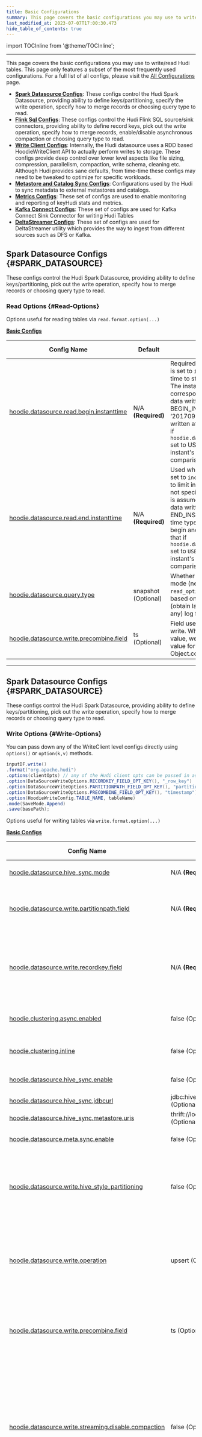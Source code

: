 ```yaml
---
title: Basic Configurations
summary: This page covers the basic configurations you may use to write/read Hudi tables. This page only features a subset of the most frequently used configurations. For a full list of all configs, please visit the [All Configurations](/docs/configurations) page.
last_modified_at: 2023-07-07T17:00:30.473
hide_table_of_contents: true
---
```

import TOCInline from '@theme/TOCInline';

<TOCInline toc={toc} minHeadingLevel={2} maxHeadingLevel={5}/>

---

This page covers the basic configurations you may use to write/read Hudi tables. This page only features a subset of the most frequently used configurations. For a full list of all configs, please visit the [All Configurations](/docs/configurations) page.

- [**Spark Datasource Configs**](#SPARK_DATASOURCE): These configs control the Hudi Spark Datasource, providing ability to define keys/partitioning, specify the write operation, specify how to merge records or choosing query type to read.
- [**Flink Sql Configs**](#FLINK_SQL): These configs control the Hudi Flink SQL source/sink connectors, providing ability to define record keys, pick out the write operation, specify how to merge records, enable/disable asynchronous compaction or choosing query type to read.
- [**Write Client Configs**](#WRITE_CLIENT): Internally, the Hudi datasource uses a RDD based HoodieWriteClient API to actually perform writes to storage. These configs provide deep control over lower level aspects like file sizing, compression, parallelism, compaction, write schema, cleaning etc. Although Hudi provides sane defaults, from time-time these configs may need to be tweaked to optimize for specific workloads.
- [**Metastore and Catalog Sync Configs**](#META_SYNC): Configurations used by the Hudi to sync metadata to external metastores and catalogs.
- [**Metrics Configs**](#METRICS): These set of configs are used to enable monitoring and reporting of keyHudi stats and metrics.
- [**Kafka Connect Configs**](#KAFKA_CONNECT): These set of configs are used for Kafka Connect Sink Connector for writing Hudi Tables
- [**DeltaStreamer Configs**](#DELTA_STREAMER): These set of configs are used for DeltaStreamer utility which provides the way to ingest from different sources such as DFS or Kafka.


## Spark Datasource Configs {#SPARK_DATASOURCE}
These configs control the Hudi Spark Datasource, providing ability to define keys/partitioning, pick out the write operation, specify how to merge records or choosing query type to read.


### Read Options {#Read-Options}
Options useful for reading tables via `read.format.option(...)`





[**Basic Configs**](#Read-Options-basic-configs)


| Config Name                                                                       | Default             | Description                                                                                                                                                                                                                                                                                                                                                                                                                                                                                                                                                          | Since Version |
| --------------------------------------------------------------------------------- | ------------------- | -------------------------------------------------------------------------------------------------------------------------------------------------------------------------------------------------------------------------------------------------------------------------------------------------------------------------------------------------------------------------------------------------------------------------------------------------------------------------------------------------------------------------------------------------------------------- | ------------- |
| [hoodie.datasource.read.begin.instanttime](#hoodiedatasourcereadbegininstanttime) | N/A **(Required)**  | Required when `hoodie.datasource.query.type` is set to `incremental`. Represents the instant time to start incrementally pulling data from. The instanttime here need not necessarily correspond to an instant on the timeline. New data written with an instant_time &gt; BEGIN_INSTANTTIME are fetched out. For e.g: ‘20170901080000’ will get all new data written after Sep 1, 2017 08:00AM. Note that if `hoodie.datasource.read.handle.hollow.commit` set to USE_STATE_TRANSITION_TIME, will use instant's `stateTransitionTime` to perform comparison.        |               |
| [hoodie.datasource.read.end.instanttime](#hoodiedatasourcereadendinstanttime)     | N/A **(Required)**  | Used when `hoodie.datasource.query.type` is set to `incremental`. Represents the instant time to limit incrementally fetched data to. When not specified latest commit time from timeline is assumed by default. When specified, new data written with an instant_time &lt;= END_INSTANTTIME are fetched out. Point in time type queries makes more sense with begin and end instant times specified. Note that if `hoodie.datasource.read.handle.hollow.commit` set to `USE_STATE_TRANSITION_TIME`, will use instant's `stateTransitionTime` to perform comparison. |               |
| [hoodie.datasource.query.type](#hoodiedatasourcequerytype)                        | snapshot (Optional) | Whether data needs to be read, in `incremental` mode (new data since an instantTime) (or) `read_optimized` mode (obtain latest view, based on base files) (or) `snapshot` mode (obtain latest view, by merging base and (if any) log files)                                                                                                                                                                                                                                                                                                                          |               |
| [hoodie.datasource.write.precombine.field](#hoodiedatasourcewriteprecombinefield) | ts (Optional)       | Field used in preCombining before actual write. When two records have the same key value, we will pick the one with the largest value for the precombine field, determined by Object.compareTo(..)                                                                                                                                                                                                                                                                                                                                                                   |               |
---


## Spark Datasource Configs {#SPARK_DATASOURCE}
These configs control the Hudi Spark Datasource, providing ability to define keys/partitioning, pick out the write operation, specify how to merge records or choosing query type to read.


### Write Options {#Write-Options}
You can pass down any of the WriteClient level configs directly using `options()` or `option(k,v)` methods.

```java
inputDF.write()
.format("org.apache.hudi")
.options(clientOpts) // any of the Hudi client opts can be passed in as well
.option(DataSourceWriteOptions.RECORDKEY_FIELD_OPT_KEY(), "_row_key")
.option(DataSourceWriteOptions.PARTITIONPATH_FIELD_OPT_KEY(), "partition")
.option(DataSourceWriteOptions.PRECOMBINE_FIELD_OPT_KEY(), "timestamp")
.option(HoodieWriteConfig.TABLE_NAME, tableName)
.mode(SaveMode.Append)
.save(basePath);
```

Options useful for writing tables via `write.format.option(...)`





[**Basic Configs**](#Write-Options-basic-configs)


| Config Name                                                                                              | Default                                 | Description                                                                                                                                                                                                                                                                                                                                                                                                            | Since Version |
| -------------------------------------------------------------------------------------------------------- | --------------------------------------- | ---------------------------------------------------------------------------------------------------------------------------------------------------------------------------------------------------------------------------------------------------------------------------------------------------------------------------------------------------------------------------------------------------------------------- | ------------- |
| [hoodie.datasource.hive_sync.mode](#hoodiedatasourcehive_syncmode)                                       | N/A **(Required)**                      | Mode to choose for Hive ops. Valid values are hms, jdbc and hiveql.                                                                                                                                                                                                                                                                                                                                                    |               |
| [hoodie.datasource.write.partitionpath.field](#hoodiedatasourcewritepartitionpathfield)                  | N/A **(Required)**                      | Partition path field. Value to be used at the partitionPath component of HoodieKey. Actual value obtained by invoking .toString()                                                                                                                                                                                                                                                                                      |               |
| [hoodie.datasource.write.recordkey.field](#hoodiedatasourcewriterecordkeyfield)                          | N/A **(Required)**                      | Record key field. Value to be used as the `recordKey` component of `HoodieKey`. Actual value will be obtained by invoking .toString() on the field value. Nested fields can be specified using the dot notation eg: `a.b.c`                                                                                                                                                                                            |               |
| [hoodie.clustering.async.enabled](#hoodieclusteringasyncenabled)                                         | false (Optional)                        | Enable running of clustering service, asynchronously as inserts happen on the table.                                                                                                                                                                                                                                                                                                                                   | 0.7.0         |
| [hoodie.clustering.inline](#hoodieclusteringinline)                                                      | false (Optional)                        | Turn on inline clustering - clustering will be run after each write operation is complete                                                                                                                                                                                                                                                                                                                              | 0.7.0         |
| [hoodie.datasource.hive_sync.enable](#hoodiedatasourcehive_syncenable)                                   | false (Optional)                        | When set to true, register/sync the table to Apache Hive metastore.                                                                                                                                                                                                                                                                                                                                                    |               |
| [hoodie.datasource.hive_sync.jdbcurl](#hoodiedatasourcehive_syncjdbcurl)                                 | jdbc:hive2://localhost:10000 (Optional) | Hive metastore url                                                                                                                                                                                                                                                                                                                                                                                                     |               |
| [hoodie.datasource.hive_sync.metastore.uris](#hoodiedatasourcehive_syncmetastoreuris)                    | thrift://localhost:9083 (Optional)      | Hive metastore url                                                                                                                                                                                                                                                                                                                                                                                                     |               |
| [hoodie.datasource.meta.sync.enable](#hoodiedatasourcemetasyncenable)                                    | false (Optional)                        | Enable Syncing the Hudi Table with an external meta store or data catalog.                                                                                                                                                                                                                                                                                                                                             |               |
| [hoodie.datasource.write.hive_style_partitioning](#hoodiedatasourcewritehive_style_partitioning)         | false (Optional)                        | Flag to indicate whether to use Hive style partitioning. If set true, the names of partition folders follow &lt;partition_column_name&gt;=&lt;partition_value&gt; format. By default false (the names of partition folders are only partition values)                                                                                                                                                                  |               |
| [hoodie.datasource.write.operation](#hoodiedatasourcewriteoperation)                                     | upsert (Optional)                       | Whether to do upsert, insert or bulk_insert for the write operation. Use bulk_insert to load new data into a table, and there on use upsert/insert. bulk insert uses a disk based write path to scale to load large inputs without need to cache it.                                                                                                                                                                   |               |
| [hoodie.datasource.write.precombine.field](#hoodiedatasourcewriteprecombinefield)                        | ts (Optional)                           | Field used in preCombining before actual write. When two records have the same key value, we will pick the one with the largest value for the precombine field, determined by Object.compareTo(..)                                                                                                                                                                                                                     |               |
| [hoodie.datasource.write.streaming.disable.compaction](#hoodiedatasourcewritestreamingdisablecompaction) | false (Optional)                        | By default for MOR table, async compaction is enabled with spark streaming sink. By setting this config to true, we can disable it and the expectation is that, users will schedule and execute compaction in a different process/job altogether. Some users may wish to run it separately to manage resources across table services and regular ingestion pipeline and so this could be preferred on such cases.      | 0.14.0        |
| [hoodie.datasource.write.table.type](#hoodiedatasourcewritetabletype)                                    | COPY_ON_WRITE (Optional)                | The table type for the underlying data, for this write. This can’t change between writes.                                                                                                                                                                                                                                                                                                                              |               |
| [hoodie.sql.insert.mode](#hoodiesqlinsertmode)                                                           | upsert (Optional)                       | Insert mode when insert data to pk-table. The optional modes are: upsert, strict and non-strict.For upsert mode, insert statement do the upsert operation for the pk-table which will update the duplicate record.For strict mode, insert statement will keep the primary key uniqueness constraint which do not allow duplicate record.While for non-strict mode, hudi just do the insert operation for the pk-table. |               |
---


## Flink Sql Configs {#FLINK_SQL}
These configs control the Hudi Flink SQL source/sink connectors, providing ability to define record keys, pick out the write operation, specify how to merge records, enable/disable asynchronous compaction or choosing query type to read.


### Flink Options {#Flink-Options}
Flink jobs using the SQL can be configured through the options in WITH clause. The actual datasource level configs are listed below.




[**Basic Configs**](#Flink-Options-basic-configs)


| Config Name                                                                                      | Default                                 | Description                                                                                                                                                                                                                                                                                                                                                       | Since Version |
| ------------------------------------------------------------------------------------------------ | --------------------------------------- | ----------------------------------------------------------------------------------------------------------------------------------------------------------------------------------------------------------------------------------------------------------------------------------------------------------------------------------------------------------------- | ------------- |
| [hoodie.database.name](#hoodiedatabasename)                                                      | N/A **(Required)**                      | Database name to register to Hive metastore                                                                                                                                                                                                                                                                                                                       |               |
| [hoodie.table.name](#hoodietablename)                                                            | N/A **(Required)**                      | Table name to register to Hive metastore                                                                                                                                                                                                                                                                                                                          |               |
| [path](#path)                                                                                    | N/A **(Required)**                      | Base path for the target hoodie table. The path would be created if it does not exist, otherwise a Hoodie table expects to be initialized successfully                                                                                                                                                                                                            |               |
| [read.end-commit](#readend-commit)                                                               | N/A **(Required)**                      | End commit instant for reading, the commit time format should be 'yyyyMMddHHmmss'                                                                                                                                                                                                                                                                                 |               |
| [read.start-commit](#readstart-commit)                                                           | N/A **(Required)**                      | Start commit instant for reading, the commit time format should be 'yyyyMMddHHmmss', by default reading from the latest instant for streaming read                                                                                                                                                                                                                |               |
| [archive.max_commits](#archivemax_commits)                                                       | 50 (Optional)                           | Max number of commits to keep before archiving older commits into a sequential log, default 50                                                                                                                                                                                                                                                                    |               |
| [archive.min_commits](#archivemin_commits)                                                       | 40 (Optional)                           | Min number of commits to keep before archiving older commits into a sequential log, default 40                                                                                                                                                                                                                                                                    |               |
| [cdc.enabled](#cdcenabled)                                                                       | false (Optional)                        | When enable, persist the change data if necessary, and can be queried as a CDC query mode                                                                                                                                                                                                                                                                         |               |
| [cdc.supplemental.logging.mode](#cdcsupplementalloggingmode)                                     | DATA_BEFORE_AFTER (Optional)            | Setting 'op_key_only' persists the 'op' and the record key only, setting 'data_before' persists the additional 'before' image, and setting 'data_before_after' persists the additional 'before' and 'after' images.                                                                                                                                               |               |
| [changelog.enabled](#changelogenabled)                                                           | false (Optional)                        | Whether to keep all the intermediate changes, we try to keep all the changes of a record when enabled: 1). The sink accept the UPDATE_BEFORE message; 2). The source try to emit every changes of a record. The semantics is best effort because the compaction job would finally merge all changes of a record into one.  default false to have UPSERT semantics |               |
| [clean.async.enabled](#cleanasyncenabled)                                                        | true (Optional)                         | Whether to cleanup the old commits immediately on new commits, enabled by default                                                                                                                                                                                                                                                                                 |               |
| [clean.retain_commits](#cleanretain_commits)                                                     | 30 (Optional)                           | Number of commits to retain. So data will be retained for num_of_commits * time_between_commits (scheduled). This also directly translates into how much you can incrementally pull on this table, default 30                                                                                                                                                     |               |
| [clustering.async.enabled](#clusteringasyncenabled)                                              | false (Optional)                        | Async Clustering, default false                                                                                                                                                                                                                                                                                                                                   |               |
| [clustering.plan.strategy.small.file.limit](#clusteringplanstrategysmallfilelimit)               | 600 (Optional)                          | Files smaller than the size specified here are candidates for clustering, default 600 MB                                                                                                                                                                                                                                                                          |               |
| [clustering.plan.strategy.target.file.max.bytes](#clusteringplanstrategytargetfilemaxbytes)      | 1073741824 (Optional)                   | Each group can produce 'N' (CLUSTERING_MAX_GROUP_SIZE/CLUSTERING_TARGET_FILE_SIZE) output file groups, default 1 GB                                                                                                                                                                                                                                               |               |
| [compaction.async.enabled](#compactionasyncenabled)                                              | true (Optional)                         | Async Compaction, enabled by default for MOR                                                                                                                                                                                                                                                                                                                      |               |
| [compaction.delta_commits](#compactiondelta_commits)                                             | 5 (Optional)                            | Max delta commits needed to trigger compaction, default 5 commits                                                                                                                                                                                                                                                                                                 |               |
| [hive_sync.enabled](#hive_syncenabled)                                                           | false (Optional)                        | Asynchronously sync Hive meta to HMS, default false                                                                                                                                                                                                                                                                                                               |               |
| [hive_sync.jdbc_url](#hive_syncjdbc_url)                                                         | jdbc:hive2://localhost:10000 (Optional) | Jdbc URL for hive sync, default 'jdbc:hive2://localhost:10000'                                                                                                                                                                                                                                                                                                    |               |
| [hive_sync.metastore.uris](#hive_syncmetastoreuris)                                              |  (Optional)                             | Metastore uris for hive sync, default ''                                                                                                                                                                                                                                                                                                                          |               |
| [hive_sync.mode](#hive_syncmode)                                                                 | HMS (Optional)                          | Mode to choose for Hive ops. Valid values are hms, jdbc and hiveql, default 'hms'                                                                                                                                                                                                                                                                                 |               |
| [hoodie.datasource.query.type](#hoodiedatasourcequerytype)                                       | snapshot (Optional)                     | Decides how data files need to be read, in 1) Snapshot mode (obtain latest view, based on row &amp; columnar data); 2) incremental mode (new data since an instantTime); 3) Read Optimized mode (obtain latest view, based on columnar data) .Default: snapshot                                                                                                   |               |
| [hoodie.datasource.write.hive_style_partitioning](#hoodiedatasourcewritehive_style_partitioning) | false (Optional)                        | Whether to use Hive style partitioning. If set true, the names of partition folders follow &lt;partition_column_name&gt;=&lt;partition_value&gt; format. By default false (the names of partition folders are only partition values)                                                                                                                              |               |
| [hoodie.datasource.write.partitionpath.field](#hoodiedatasourcewritepartitionpathfield)          |  (Optional)                             | Partition path field. Value to be used at the `partitionPath` component of `HoodieKey`. Actual value obtained by invoking .toString(), default ''                                                                                                                                                                                                                 |               |
| [hoodie.datasource.write.recordkey.field](#hoodiedatasourcewriterecordkeyfield)                  | uuid (Optional)                         | Record key field. Value to be used as the `recordKey` component of `HoodieKey`. Actual value will be obtained by invoking .toString() on the field value. Nested fields can be specified using the dot notation eg: `a.b.c`                                                                                                                                       |               |
| [index.type](#indextype)                                                                         | FLINK_STATE (Optional)                  | Index type of Flink write job, default is using state backed index.                                                                                                                                                                                                                                                                                               |               |
| [metadata.compaction.delta_commits](#metadatacompactiondelta_commits)                            | 10 (Optional)                           | Max delta commits for metadata table to trigger compaction, default 10                                                                                                                                                                                                                                                                                            |               |
| [metadata.enabled](#metadataenabled)                                                             | true (Optional)                         | Enable the internal metadata table which serves table metadata like level file listings, default enabled                                                                                                                                                                                                                                                          |               |
| [precombine.field](#precombinefield)                                                             | ts (Optional)                           | Field used in preCombining before actual write. When two records have the same key value, we will pick the one with the largest value for the precombine field, determined by Object.compareTo(..)                                                                                                                                                                |               |
| [read.streaming.enabled](#readstreamingenabled)                                                  | false (Optional)                        | Whether to read as streaming source, default false                                                                                                                                                                                                                                                                                                                |               |
| [table.type](#tabletype)                                                                         | COPY_ON_WRITE (Optional)                | Type of table to write. COPY_ON_WRITE (or) MERGE_ON_READ                                                                                                                                                                                                                                                                                                          |               |
| [write.operation](#writeoperation)                                                               | upsert (Optional)                       | The write operation, that this write should do                                                                                                                                                                                                                                                                                                                    |               |
| [write.parquet.max.file.size](#writeparquetmaxfilesize)                                          | 120 (Optional)                          | Target size for parquet files produced by Hudi write phases. For DFS, this needs to be aligned with the underlying filesystem block size for optimal performance.                                                                                                                                                                                                 |               |
---


## Write Client Configs {#WRITE_CLIENT}
Internally, the Hudi datasource uses a RDD based HoodieWriteClient API to actually perform writes to storage. These configs provide deep control over lower level aspects like file sizing, compression, parallelism, compaction, write schema, cleaning etc. Although Hudi provides sane defaults, from time-time these configs may need to be tweaked to optimize for specific workloads.


### Metadata Configs {#Metadata-Configs}
Configurations used by the Hudi Metadata Table. This table maintains the metadata about a given Hudi table (e.g file listings)  to avoid overhead of accessing cloud storage, during queries.




[**Basic Configs**](#Metadata-Configs-basic-configs)


| Config Name                                                                        | Default          | Description                                                                                                                                                                                                                   | Since Version |
| ---------------------------------------------------------------------------------- | ---------------- | ----------------------------------------------------------------------------------------------------------------------------------------------------------------------------------------------------------------------------- | ------------- |
| [hoodie.metadata.enable](#hoodiemetadataenable)                                    | true (Optional)  | Enable the internal metadata table which serves table metadata like level file listings                                                                                                                                       | 0.7.0         |
| [hoodie.metadata.index.bloom.filter.enable](#hoodiemetadataindexbloomfilterenable) | false (Optional) | Enable indexing bloom filters of user data files under metadata table. When enabled, metadata table will have a partition to store the bloom filter index and will be used during the index lookups.                          | 0.11.0        |
| [hoodie.metadata.index.column.stats.enable](#hoodiemetadataindexcolumnstatsenable) | false (Optional) | Enable indexing column ranges of user data files under metadata table key lookups. When enabled, metadata table will have a partition to store the column ranges and will be used for pruning files during the index lookups. | 0.11.0        |
---


### Storage Configs {#Storage-Configs}
Configurations that control aspects around writing, sizing, reading base and log files.




[**Basic Configs**](#Storage-Configs-basic-configs)


| Config Name                                                        | Default              | Description                                                                                                                                                                | Since Version |
| ------------------------------------------------------------------ | -------------------- | -------------------------------------------------------------------------------------------------------------------------------------------------------------------------- | ------------- |
| [hoodie.parquet.compression.codec](#hoodieparquetcompressioncodec) | gzip (Optional)      | Compression Codec for parquet files                                                                                                                                        |               |
| [hoodie.parquet.max.file.size](#hoodieparquetmaxfilesize)          | 125829120 (Optional) | Target size in bytes for parquet files produced by Hudi write phases. For DFS, this needs to be aligned with the underlying filesystem block size for optimal performance. |               |
---


### Archival Configs {#Archival-Configs}
Configurations that control archival.




[**Basic Configs**](#Archival-Configs-basic-configs)


| Config Name                                      | Default       | Description                                                                                                                                                                                                                                             | Since Version |
| ------------------------------------------------ | ------------- | ------------------------------------------------------------------------------------------------------------------------------------------------------------------------------------------------------------------------------------------------------- | ------------- |
| [hoodie.keep.max.commits](#hoodiekeepmaxcommits) | 30 (Optional) | Archiving service moves older entries from timeline into an archived log after each write, to keep the metadata overhead constant, even as the table size grows. This config controls the maximum number of instants to retain in the active timeline.  |               |
| [hoodie.keep.min.commits](#hoodiekeepmincommits) | 20 (Optional) | Similar to hoodie.keep.max.commits, but controls the minimum number of instants to retain in the active timeline.                                                                                                                                       |               |
---


### Bootstrap Configs {#Bootstrap-Configs}
Configurations that control how you want to bootstrap your existing tables for the first time into hudi. The bootstrap operation can flexibly avoid copying data over before you can use Hudi and support running the existing  writers and new hudi writers in parallel, to validate the migration.




[**Basic Configs**](#Bootstrap-Configs-basic-configs)


| Config Name                                            | Default            | Description                                                            | Since Version |
| ------------------------------------------------------ | ------------------ | ---------------------------------------------------------------------- | ------------- |
| [hoodie.bootstrap.base.path](#hoodiebootstrapbasepath) | N/A **(Required)** | Base path of the dataset that needs to be bootstrapped as a Hudi table | 0.6.0         |
---


### Clean Configs {#Clean-Configs}
Cleaning (reclamation of older/unused file groups/slices).




[**Basic Configs**](#Clean-Configs-basic-configs)


| Config Name                                                      | Default          | Description                                                                                                                                                                                                                        | Since Version |
| ---------------------------------------------------------------- | ---------------- | ---------------------------------------------------------------------------------------------------------------------------------------------------------------------------------------------------------------------------------- | ------------- |
| [hoodie.clean.async](#hoodiecleanasync)                          | false (Optional) | Only applies when hoodie.clean.automatic is turned on. When turned on runs cleaner async with writing, which can speed up overall write performance.                                                                               |               |
| [hoodie.cleaner.commits.retained](#hoodiecleanercommitsretained) | 10 (Optional)    | Number of commits to retain, without cleaning. This will be retained for num_of_commits * time_between_commits (scheduled). This also directly translates into how much data retention the table supports for incremental queries. |               |
---


### Clustering Configs {#Clustering-Configs}
Configurations that control the clustering table service in hudi, which optimizes the storage layout for better query performance by sorting and sizing data files.




[**Basic Configs**](#Clustering-Configs-basic-configs)


| Config Name                                                                                              | Default               | Description                                                                                           | Since Version |
| -------------------------------------------------------------------------------------------------------- | --------------------- | ----------------------------------------------------------------------------------------------------- | ------------- |
| [hoodie.clustering.async.enabled](#hoodieclusteringasyncenabled)                                         | false (Optional)      | Enable running of clustering service, asynchronously as inserts happen on the table.                  | 0.7.0         |
| [hoodie.clustering.inline](#hoodieclusteringinline)                                                      | false (Optional)      | Turn on inline clustering - clustering will be run after each write operation is complete             | 0.7.0         |
| [hoodie.clustering.plan.strategy.small.file.limit](#hoodieclusteringplanstrategysmallfilelimit)          | 314572800 (Optional)  | Files smaller than the size in bytes specified here are candidates for clustering                     | 0.7.0         |
| [hoodie.clustering.plan.strategy.target.file.max.bytes](#hoodieclusteringplanstrategytargetfilemaxbytes) | 1073741824 (Optional) | Each group can produce 'N' (CLUSTERING_MAX_GROUP_SIZE/CLUSTERING_TARGET_FILE_SIZE) output file groups | 0.7.0         |
---


### Compaction Configs {#Compaction-Configs}
Configurations that control compaction (merging of log files onto a new base files).




[**Basic Configs**](#Compaction-Configs-basic-configs)


| Config Name                                                                    | Default          | Description                                                                                                                                                                                                                                                                                   | Since Version |
| ------------------------------------------------------------------------------ | ---------------- | --------------------------------------------------------------------------------------------------------------------------------------------------------------------------------------------------------------------------------------------------------------------------------------------- | ------------- |
| [hoodie.compact.inline](#hoodiecompactinline)                                  | false (Optional) | When set to true, compaction service is triggered after each write. While being  simpler operationally, this adds extra latency on the write path.                                                                                                                                            |               |
| [hoodie.compact.inline.max.delta.commits](#hoodiecompactinlinemaxdeltacommits) | 5 (Optional)     | Number of delta commits after the last compaction, before scheduling of a new compaction is attempted. This config takes effect only for the compaction triggering strategy based on the number of commits, i.e., NUM_COMMITS, NUM_COMMITS_AFTER_LAST_REQUEST, NUM_AND_TIME, and NUM_OR_TIME. |               |
---


### Write Configurations {#Write-Configurations}
Configurations that control write behavior on Hudi tables. These can be directly passed down from even higher level frameworks (e.g Spark datasources, Flink sink) and utilities (e.g DeltaStreamer).




[**Basic Configs**](#Write-Configurations-basic-configs)


| Config Name                                                                       | Default                  | Description                                                                                                                                                                                                                                                                                                                                                                                           | Since Version |
| --------------------------------------------------------------------------------- | ------------------------ | ----------------------------------------------------------------------------------------------------------------------------------------------------------------------------------------------------------------------------------------------------------------------------------------------------------------------------------------------------------------------------------------------------- | ------------- |
| [hoodie.base.path](#hoodiebasepath)                                               | N/A **(Required)**       | Base path on lake storage, under which all the table data is stored. Always prefix it explicitly with the storage scheme (e.g hdfs://, s3:// etc). Hudi stores all the main meta-data about commits, savepoints, cleaning audit logs etc in .hoodie directory under this base path directory.                                                                                                         |               |
| [hoodie.table.name](#hoodietablename)                                             | N/A **(Required)**       | Table name that will be used for registering with metastores like HMS. Needs to be same across runs.                                                                                                                                                                                                                                                                                                  |               |
| [hoodie.datasource.write.precombine.field](#hoodiedatasourcewriteprecombinefield) | ts (Optional)            | Field used in preCombining before actual write. When two records have the same key value, we will pick the one with the largest value for the precombine field, determined by Object.compareTo(..)                                                                                                                                                                                                    |               |
| [hoodie.write.concurrency.mode](#hoodiewriteconcurrencymode)                      | SINGLE_WRITER (Optional) | org.apache.hudi.common.model.WriteConcurrencyMode: Concurrency modes for write operations.     SINGLE_WRITER(default): Only one active writer to the table. Maximizes throughput.     OPTIMISTIC_CONCURRENCY_CONTROL: Multiple writers can operate on the table with lazy conflict resolution using locks. This means that only one writer succeeds if multiple writers write to the same file group. |               |
---


### Key Generator Configs {#KEY_GENERATOR}
Hudi maintains keys (record key + partition path) for uniquely identifying a particular record. These configs allow developers to setup the Key generator class that extracts these out of incoming records.


#### Key Generator Options {#Key-Generator-Options}





[**Basic Configs**](#Key-Generator-Options-basic-configs)


| Config Name                                                                                      | Default            | Description                                                                                                                                                                                                                                           | Since Version |
| ------------------------------------------------------------------------------------------------ | ------------------ | ----------------------------------------------------------------------------------------------------------------------------------------------------------------------------------------------------------------------------------------------------- | ------------- |
| [hoodie.datasource.write.partitionpath.field](#hoodiedatasourcewritepartitionpathfield)          | N/A **(Required)** | Partition path field. Value to be used at the partitionPath component of HoodieKey. Actual value obtained by invoking .toString()                                                                                                                     |               |
| [hoodie.datasource.write.recordkey.field](#hoodiedatasourcewriterecordkeyfield)                  | N/A **(Required)** | Record key field. Value to be used as the `recordKey` component of `HoodieKey`. Actual value will be obtained by invoking .toString() on the field value. Nested fields can be specified using the dot notation eg: `a.b.c`                           |               |
| [hoodie.datasource.write.hive_style_partitioning](#hoodiedatasourcewritehive_style_partitioning) | false (Optional)   | Flag to indicate whether to use Hive style partitioning. If set true, the names of partition folders follow &lt;partition_column_name&gt;=&lt;partition_value&gt; format. By default false (the names of partition folders are only partition values) |               |
---


### Index Configs {#INDEX}
Configurations that control indexing behavior, which tags incoming records as either inserts or updates to older records.


#### Common Index Configs {#Common-Index-Configs}





[**Basic Configs**](#Common-Index-Configs-basic-configs)


| Config Name                           | Default            | Description                                                                                                                                                                                                                                                                                                                                                                                                                                                                                                                                                                                                                                                                                                                                                                                                                                                                                                                                                                                                                                                                                                                                                                                                                                                                                                                                                                                                                                                                                                                                                                                                                                                                                                                                                                                                                                                      | Since Version |
| ------------------------------------- | ------------------ | ---------------------------------------------------------------------------------------------------------------------------------------------------------------------------------------------------------------------------------------------------------------------------------------------------------------------------------------------------------------------------------------------------------------------------------------------------------------------------------------------------------------------------------------------------------------------------------------------------------------------------------------------------------------------------------------------------------------------------------------------------------------------------------------------------------------------------------------------------------------------------------------------------------------------------------------------------------------------------------------------------------------------------------------------------------------------------------------------------------------------------------------------------------------------------------------------------------------------------------------------------------------------------------------------------------------------------------------------------------------------------------------------------------------------------------------------------------------------------------------------------------------------------------------------------------------------------------------------------------------------------------------------------------------------------------------------------------------------------------------------------------------------------------------------------------------------------------------------------------------- | ------------- |
| [hoodie.index.type](#hoodieindextype) | N/A **(Required)** | org.apache.hudi.index.HoodieIndex$IndexType: Determines how input records are indexed, i.e., looked up based on the key for the location in the existing table. Default is SIMPLE on Spark engine, and INMEMORY on Flink and Java engines.     HBASE: uses an external managed Apache HBase table to store record key to location mapping. HBase index is a global index, enforcing key uniqueness across all partitions in the table.     INMEMORY: Uses in-memory hashmap in Spark and Java engine and Flink in-memory state in Flink for indexing.     BLOOM: Employs bloom filters built out of the record keys, optionally also pruning candidate files using record key ranges. Key uniqueness is enforced inside partitions.     GLOBAL_BLOOM: Employs bloom filters built out of the record keys, optionally also pruning candidate files using record key ranges. Key uniqueness is enforced across all partitions in the table.      SIMPLE: Performs a lean join of the incoming update/delete records against keys extracted from the table on storage.Key uniqueness is enforced inside partitions.     GLOBAL_SIMPLE: Performs a lean join of the incoming update/delete records against keys extracted from the table on storage.Key uniqueness is enforced across all partitions in the table.     BUCKET: locates the file group containing the record fast by using bucket hashing, particularly beneficial in large scale. Use `hoodie.index.bucket.engine` to choose bucket engine type, i.e., how buckets are generated.     FLINK_STATE: Internal Config for indexing based on Flink state.     RECORD_INDEX: Index which saves the record key to location mappings in the HUDI Metadata Table. Record index is a global index, enforcing key uniqueness across all partitions in the table. Supports sharding to achieve very high scale. |               |
---


## Metastore and Catalog Sync Configs {#META_SYNC}
Configurations used by the Hudi to sync metadata to external metastores and catalogs.


### Common Metadata Sync Configs {#Common-Metadata-Sync-Configs}





[**Basic Configs**](#Common-Metadata-Sync-Configs-basic-configs)


| Config Name                                                           | Default          | Description                                                                | Since Version |
| --------------------------------------------------------------------- | ---------------- | -------------------------------------------------------------------------- | ------------- |
| [hoodie.datasource.meta.sync.enable](#hoodiedatasourcemetasyncenable) | false (Optional) | Enable Syncing the Hudi Table with an external meta store or data catalog. |               |
---


### BigQuery Sync Configs {#BigQuery-Sync-Configs}
Configurations used by the Hudi to sync metadata to Google BigQuery.




[**Basic Configs**](#BigQuery-Sync-Configs-basic-configs)


| Config Name                                                           | Default          | Description                                                                | Since Version |
| --------------------------------------------------------------------- | ---------------- | -------------------------------------------------------------------------- | ------------- |
| [hoodie.datasource.meta.sync.enable](#hoodiedatasourcemetasyncenable) | false (Optional) | Enable Syncing the Hudi Table with an external meta store or data catalog. |               |
---


### Hive Sync Configs {#Hive-Sync-Configs}
Configurations used by the Hudi to sync metadata to Hive Metastore.




[**Basic Configs**](#Hive-Sync-Configs-basic-configs)


| Config Name                                                                           | Default                                 | Description                                                                | Since Version |
| ------------------------------------------------------------------------------------- | --------------------------------------- | -------------------------------------------------------------------------- | ------------- |
| [hoodie.datasource.hive_sync.mode](#hoodiedatasourcehive_syncmode)                    | N/A **(Required)**                      | Mode to choose for Hive ops. Valid values are hms, jdbc and hiveql.        |               |
| [hoodie.datasource.hive_sync.enable](#hoodiedatasourcehive_syncenable)                | false (Optional)                        | When set to true, register/sync the table to Apache Hive metastore.        |               |
| [hoodie.datasource.hive_sync.jdbcurl](#hoodiedatasourcehive_syncjdbcurl)              | jdbc:hive2://localhost:10000 (Optional) | Hive metastore url                                                         |               |
| [hoodie.datasource.hive_sync.metastore.uris](#hoodiedatasourcehive_syncmetastoreuris) | thrift://localhost:9083 (Optional)      | Hive metastore url                                                         |               |
| [hoodie.datasource.meta.sync.enable](#hoodiedatasourcemetasyncenable)                 | false (Optional)                        | Enable Syncing the Hudi Table with an external meta store or data catalog. |               |
---


### Global Hive Sync Configs {#Global-Hive-Sync-Configs}
Global replication configurations used by the Hudi to sync metadata to Hive Metastore.




[**Basic Configs**](#Global-Hive-Sync-Configs-basic-configs)


| Config Name                                                                           | Default                                 | Description                                                                | Since Version |
| ------------------------------------------------------------------------------------- | --------------------------------------- | -------------------------------------------------------------------------- | ------------- |
| [hoodie.datasource.hive_sync.mode](#hoodiedatasourcehive_syncmode)                    | N/A **(Required)**                      | Mode to choose for Hive ops. Valid values are hms, jdbc and hiveql.        |               |
| [hoodie.datasource.hive_sync.enable](#hoodiedatasourcehive_syncenable)                | false (Optional)                        | When set to true, register/sync the table to Apache Hive metastore.        |               |
| [hoodie.datasource.hive_sync.jdbcurl](#hoodiedatasourcehive_syncjdbcurl)              | jdbc:hive2://localhost:10000 (Optional) | Hive metastore url                                                         |               |
| [hoodie.datasource.hive_sync.metastore.uris](#hoodiedatasourcehive_syncmetastoreuris) | thrift://localhost:9083 (Optional)      | Hive metastore url                                                         |               |
| [hoodie.datasource.meta.sync.enable](#hoodiedatasourcemetasyncenable)                 | false (Optional)                        | Enable Syncing the Hudi Table with an external meta store or data catalog. |               |
---


### DataHub Sync Configs {#DataHub-Sync-Configs}
Configurations used by the Hudi to sync metadata to DataHub.




[**Basic Configs**](#DataHub-Sync-Configs-basic-configs)


| Config Name                                                           | Default          | Description                                                                | Since Version |
| --------------------------------------------------------------------- | ---------------- | -------------------------------------------------------------------------- | ------------- |
| [hoodie.datasource.meta.sync.enable](#hoodiedatasourcemetasyncenable) | false (Optional) | Enable Syncing the Hudi Table with an external meta store or data catalog. |               |
---


## Metrics Configs {#METRICS}
These set of configs are used to enable monitoring and reporting of keyHudi stats and metrics.


### Metrics Configurations {#Metrics-Configurations}
Enables reporting on Hudi metrics. Hudi publishes metrics on every commit, clean, rollback etc. The following sections list the supported reporters.




[**Basic Configs**](#Metrics-Configurations-basic-configs)


| Config Name                                                | Default             | Description                                    | Since Version |
| ---------------------------------------------------------- | ------------------- | ---------------------------------------------- | ------------- |
| [hoodie.metrics.on](#hoodiemetricson)                      | false (Optional)    | Turn on/off metrics reporting. off by default. | 0.5.0         |
| [hoodie.metrics.reporter.type](#hoodiemetricsreportertype) | GRAPHITE (Optional) | Type of metrics reporter.                      | 0.5.0         |
---


## Kafka Connect Configs {#KAFKA_CONNECT}
These set of configs are used for Kafka Connect Sink Connector for writing Hudi Tables


### Kafka Sink Connect Configurations {#Kafka-Sink-Connect-Configurations}
Configurations for Kafka Connect Sink Connector for Hudi.




[**Basic Configs**](#Kafka-Sink-Connect-Configurations-basic-configs)


| Config Name                            | Default                   | Description                                  | Since Version |
| -------------------------------------- | ------------------------- | -------------------------------------------- | ------------- |
| [bootstrap.servers](#bootstrapservers) | localhost:9092 (Optional) | The bootstrap servers for the Kafka Cluster. |               |
---


## DeltaStreamer Configs {#DELTA_STREAMER}
These set of configs are used for DeltaStreamer utility which provides the way to ingest from different sources such as DFS or Kafka.


### DeltaStreamer Configs {#DeltaStreamer-Configs}
Configurations that control DeltaStreamer.




[**Basic Configs**](#DeltaStreamer-Configs-basic-configs)


| Config Name                                                                     | Default            | Description       | Since Version |
| ------------------------------------------------------------------------------- | ------------------ | ----------------- | ------------- |
| [hoodie.deltastreamer.source.kafka.topic](#hoodiedeltastreamersourcekafkatopic) | N/A **(Required)** | Kafka topic name. |               |
---


### DeltaStreamer SQL Transformer Configs {#DeltaStreamer-SQL-Transformer-Configs}
Configurations controlling the behavior of SQL transformer in Deltastreamer.




[**Basic Configs**](#DeltaStreamer-SQL-Transformer-Configs-basic-configs)


| Config Name                                                                         | Default            | Description                                        | Since Version |
| ----------------------------------------------------------------------------------- | ------------------ | -------------------------------------------------- | ------------- |
| [hoodie.deltastreamer.transformer.sql](#hoodiedeltastreamertransformersql)          | N/A **(Required)** | SQL Query to be executed during write              |               |
| [hoodie.deltastreamer.transformer.sql.file](#hoodiedeltastreamertransformersqlfile) | N/A **(Required)** | File with a SQL script to be executed during write |               |
---


### DeltaStreamer Source Configs {#DELTA_STREAMER_SOURCE}
Configurations controlling the behavior of reading source data.


#### DFS Path Selector Configs {#DFS-Path-Selector-Configs}
Configurations controlling the behavior of path selector for DFS source in Deltastreamer.




[**Basic Configs**](#DFS-Path-Selector-Configs-basic-configs)


| Config Name                                                               | Default            | Description                    | Since Version |
| ------------------------------------------------------------------------- | ------------------ | ------------------------------ | ------------- |
| [hoodie.deltastreamer.source.dfs.root](#hoodiedeltastreamersourcedfsroot) | N/A **(Required)** | Root path of the source on DFS |               |
---


#### Hudi Incremental Source Configs {#Hudi-Incremental-Source-Configs}
Configurations controlling the behavior of incremental pulling from a Hudi table as a source in Deltastreamer.




[**Basic Configs**](#Hudi-Incremental-Source-Configs-basic-configs)


| Config Name                                                                             | Default            | Description                         | Since Version |
| --------------------------------------------------------------------------------------- | ------------------ | ----------------------------------- | ------------- |
| [hoodie.deltastreamer.source.hoodieincr.path](#hoodiedeltastreamersourcehoodieincrpath) | N/A **(Required)** | Base-path for the source Hudi table |               |
---


#### Kafka Source Configs {#Kafka-Source-Configs}
Configurations controlling the behavior of Kafka source in Deltastreamer.




[**Basic Configs**](#Kafka-Source-Configs-basic-configs)


| Config Name                                                                     | Default            | Description       | Since Version |
| ------------------------------------------------------------------------------- | ------------------ | ----------------- | ------------- |
| [hoodie.deltastreamer.source.kafka.topic](#hoodiedeltastreamersourcekafkatopic) | N/A **(Required)** | Kafka topic name. |               |
---


#### Pulsar Source Configs {#Pulsar-Source-Configs}
Configurations controlling the behavior of Pulsar source in Deltastreamer.




[**Basic Configs**](#Pulsar-Source-Configs-basic-configs)


| Config Name                                                                                                   | Default                            | Description                                                         | Since Version |
| ------------------------------------------------------------------------------------------------------------- | ---------------------------------- | ------------------------------------------------------------------- | ------------- |
| [hoodie.deltastreamer.source.pulsar.topic](#hoodiedeltastreamersourcepulsartopic)                             | N/A **(Required)**                 | Name of the target Pulsar topic to source data from                 |               |
| [hoodie.deltastreamer.source.pulsar.endpoint.admin.url](#hoodiedeltastreamersourcepulsarendpointadminurl)     | http://localhost:8080 (Optional)   | URL of the target Pulsar endpoint (of the form 'pulsar://host:port' |               |
| [hoodie.deltastreamer.source.pulsar.endpoint.service.url](#hoodiedeltastreamersourcepulsarendpointserviceurl) | pulsar://localhost:6650 (Optional) | URL of the target Pulsar endpoint (of the form 'pulsar://host:port' |               |
---


#### S3 Source Configs {#S3-Source-Configs}
Configurations controlling the behavior of S3 source in Deltastreamer.




[**Basic Configs**](#S3-Source-Configs-basic-configs)


| Config Name                                                                      | Default            | Description                       | Since Version |
| -------------------------------------------------------------------------------- | ------------------ | --------------------------------- | ------------- |
| [hoodie.deltastreamer.s3.source.queue.url](#hoodiedeltastreamers3sourcequeueurl) | N/A **(Required)** | Queue url for cloud object events |               |
---


#### SQL Source Configs {#SQL-Source-Configs}
Configurations controlling the behavior of SQL source in Deltastreamer.




[**Basic Configs**](#SQL-Source-Configs-basic-configs)


| Config Name                                                                        | Default            | Description                         | Since Version |
| ---------------------------------------------------------------------------------- | ------------------ | ----------------------------------- | ------------- |
| [hoodie.deltastreamer.source.sql.sql.query](#hoodiedeltastreamersourcesqlsqlquery) | N/A **(Required)** | SQL query for fetching source data. |               |
---


### DeltaStreamer Schema Provider Configs {#SCHEMA_PROVIDER}
Configurations that control the schema provider for DeltaStreamer.


#### DeltaStreamer Schema Provider Configs {#DeltaStreamer-Schema-Provider-Configs}





[**Basic Configs**](#DeltaStreamer-Schema-Provider-Configs-basic-configs)


| Config Name                                                                                                   | Default            | Description                                                                           | Since Version |
| ------------------------------------------------------------------------------------------------------------- | ------------------ | ------------------------------------------------------------------------------------- | ------------- |
| [hoodie.deltastreamer.schemaprovider.registry.targetUrl](#hoodiedeltastreamerschemaproviderregistrytargetUrl) | N/A **(Required)** | The schema of the target you are writing to e.g. https://foo:bar@schemaregistry.org   |               |
| [hoodie.deltastreamer.schemaprovider.registry.url](#hoodiedeltastreamerschemaproviderregistryurl)             | N/A **(Required)** | The schema of the source you are reading from e.g. https://foo:bar@schemaregistry.org |               |
---


#### File-based Schema Provider Configs {#File-based-Schema-Provider-Configs}
Configurations for file-based schema provider.




[**Basic Configs**](#File-based-Schema-Provider-Configs-basic-configs)


| Config Name                                                                                                  | Default            | Description                                   | Since Version |
| ------------------------------------------------------------------------------------------------------------ | ------------------ | --------------------------------------------- | ------------- |
| [hoodie.deltastreamer.schemaprovider.source.schema.file](#hoodiedeltastreamerschemaprovidersourceschemafile) | N/A **(Required)** | The schema of the source you are reading from |               |
| [hoodie.deltastreamer.schemaprovider.target.schema.file](#hoodiedeltastreamerschemaprovidertargetschemafile) | N/A **(Required)** | The schema of the target you are writing to   |               |
---

